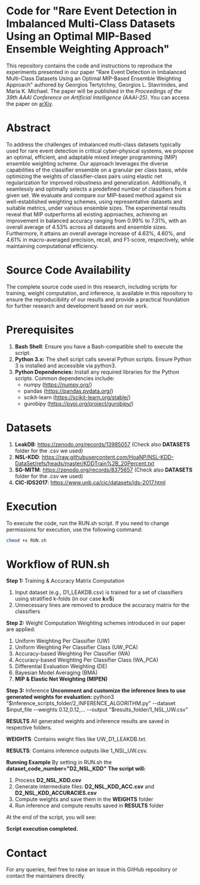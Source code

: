 # Code for "Rare Event Detection in Imbalanced Multi-Class Datasets Using an Optimal MIP-Based Ensemble Weighting Approach"
This repository contains the code and instructions to reproduce the experiments presented in our paper "Rare Event Detection in Imbalanced Multi-Class Datasets Using an Optimal MIP-Based Ensemble Weighting Approach" authored by Georgios Tertytchny, Georgios L. Stavrinides, and Maria K. Michael. 
The paper will be published in the *Proceedings of the 39th AAAI Conference on Artificial Intelligence (AAAI-25)*. 
You can access the paper on [arXiv](https://arxiv.org/abs/2412.13439).

# Abstract
To address the challenges of imbalanced multi-class datasets typically used for rare event detection in critical cyber-physical systems, we propose an optimal, efficient, and adaptable mixed integer programming (MIP) ensemble weighting scheme. Our approach leverages the diverse capabilities of the classifier ensemble on a granular per class basis, while optimizing the weights of classifier-class pairs using elastic net regularization for improved robustness and generalization. Additionally, it seamlessly and optimally selects a predefined number of classifiers from a given set. We evaluate and compare our MIP-based method against six well-established weighting schemes, using representative datasets and suitable metrics, under various ensemble sizes. The experimental results reveal that MIP outperforms all existing approaches, achieving an improvement in balanced accuracy ranging from 0.99% to 7.31%, with an overall average of 4.53% across all datasets and ensemble sizes. Furthermore, it attains an overall average increase of 4.63%, 4.60%, and 4.61% in macro-averaged precision, recall, and F1-score, respectively, while maintaining computational efficiency.

# Source Code Availability
The complete source code used in this research, including scripts for training, weight computation, and inference, is available in this repository to ensure the reproducibility of our results and provide a practical foundation for further research and development based on our work.

# Prerequisites
1. **Bash** **Shell**: Ensure you have a Bash-compatible shell to execute the script.
2. **Python 3.x:** The shell script calls several Python scripts. Ensure Python 3 is installed and accessible via python3.
3. **Python Dependencies:** Install any required libraries for the Python scripts. Common dependencies include:
   - numpy (https://numpy.org/)
   - pandas (https://pandas.pydata.org/)
   - scikit-learn (https://scikit-learn.org/stable/)
   - gurobipy (https://pypi.org/project/gurobipy/) 
   
# Datasets
1. **LeakDB**: https://zenodo.org/records/13985057 (Check also **DATASETS** folder for the .csv we used)
2. **NSL-KDD**: https://raw.githubusercontent.com/HoaNP/NSL-KDD-DataSet/refs/heads/master/KDDTrain%2B_20Percent.txt
3. **SG-MITM**: https://zenodo.org/records/8375657 (Check also **DATASETS** folder for the .csv we used)
4. **CIC-IDS2017**: https://www.unb.ca/cic/datasets/ids-2017.html

# Execution
To execute the code, run the RUN.sh script. If you need to change permissions for execution, use the following command:

```bash
chmod +x RUN.sh
```

# Workflow of RUN.sh
**Step 1:** Training & Accuracy Matrix Computation
1. Input dataset (e.g., D1_LEAKDB.csv) is trained for a set of classifiers using stratified k-folds (in our case **k=5**)
2. Unnecessary lines are removed to produce the accuracy matrix for the classifiers

**Step 2:** Weight Computation
Weighting schemes introduced in our paper are applied:
1.   Uniform Weighting Per Classifier (UW)
2.   Uniform Weighting Per Classifier Class (UW_PCA)
3.   Accuracy-based Weighting Per Classifier (WA)
4.   Accuracy-based Weighting Per Classifier Class (WA_PCA)
5.   Differential Evaluation Weighting (DE)
6.   Bayesian Model Averaging (BMA)
7.   **MIP & Elastic Net Weighting (MIPEN)**

**Step 3:** Inference
**Uncomment and customize the inference lines to use generated weights for evaluation:**
python3 "$inference_scripts_folder/2_INFERENCE_ALGORITHM.py" --dataset $input_file --weights 0.12,0.12,... --output "$results_folder/1_NSL_UW.csv"

**RESULTS**
All generated weights and inference results are saved in respective folders.

**WEIGHTS**: Contains weight files like UW_D1_LEAKDB.txt.

**RESULTS**: Contains inference outputs like 1_NSL_UW.csv.

**Running Example**
By setting in RUN.sh the **dataset_code_number="D2_NSL_KDD"**
**The script will:**
1. Process **D2_NSL_KDD.csv**
2. Generate intermediate files: **D2_NSL_KDD_ACC.csv** and **D2_NSL_KDD_ACCURACIES.csv**
3. Compute weights and save them in the **WEIGHTS** folder
4. Run inference and compute results saved in **RESULTS** folder

At the end of the script, you will see:

**Script execution completed.**

# Contact
For any queries, feel free to raise an issue in this GitHub repository or contact the maintainers directly.
